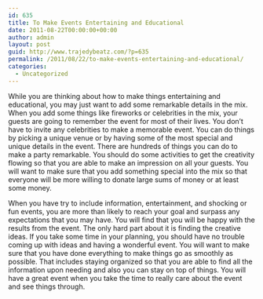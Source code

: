 ```yaml
---
id: 635
title: To Make Events Entertaining and Educational
date: 2011-08-22T00:00:00+00:00
author: admin
layout: post
guid: http://www.trajedybeatz.com/?p=635
permalink: /2011/08/22/to-make-events-entertaining-and-educational/
categories:
  - Uncategorized
---
```

While you are thinking about how to make things entertaining and educational, you may just want to add some remarkable details in the mix. When you add some things like fireworks or celebrities in the mix, your guests are going to remember the event for most of their lives. You don&#8217;t have to invite any celebrities to make a memorable event. You can do things by picking a unique venue or by having some of the most special and unique details in the event. There are hundreds of things you can do to make a party remarkable. You should do some activities to get the creativity flowing so that you are able to make an impression on all your guests. You will want to make sure that you add something special into the mix so that everyone will be more willing to donate large sums of money or at least some money. 

When you have try to include information, entertainment, and shocking or fun events, you are more than likely to reach your goal and surpass any expectations that you may have. You will find that you will be happy with the results from the event. The only hard part about it is finding the creative ideas. If you take some time in your planning, you should have no trouble coming up with ideas and having a wonderful event. You will want to make sure that you have done everything to make things go as smoothly as possible. That includes staying organized so that you are able to find all the information upon needing and also you can stay on top of things. You will have a great event when you take the time to really care about the event and see things through.